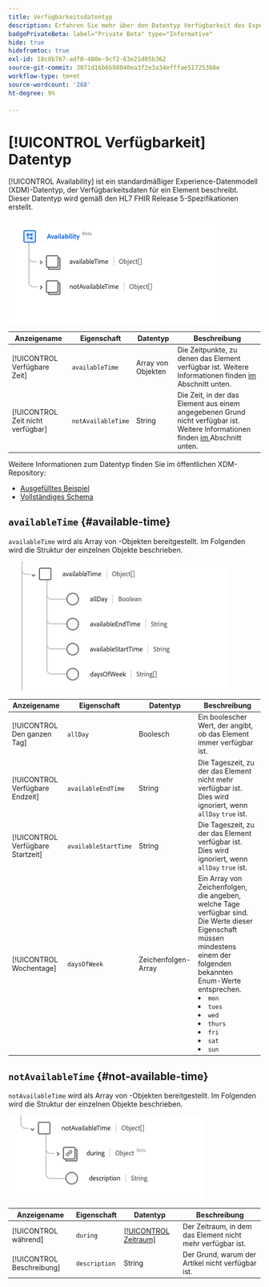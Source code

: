 ```yaml
---
title: Verfügbarkeitsdatentyp
description: Erfahren Sie mehr über den Datentyp Verfügbarkeit des Experience-Datenmodells (XDM).
badgePrivateBeta: label="Private Beta" type="Informative"
hide: true
hidefromtoc: true
exl-id: 18c0b767-adf0-480e-9cf2-63e21d05b362
source-git-commit: 3071d16b6b98040ea3f2e3a34efffae517253b8e
workflow-type: tm+mt
source-wordcount: '268'
ht-degree: 9%

---
```


# [!UICONTROL Verfügbarkeit] Datentyp

[!UICONTROL Availability] ist ein standardmäßiger Experience-Datenmodell (XDM)-Datentyp, der Verfügbarkeitsdaten für ein Element beschreibt. Dieser Datentyp wird gemäß den HL7 FHIR Release 5-Spezifikationen erstellt.

![Struktur des Verfügbarkeits-Datentyps](../../../images/healthcare/data-types/availability/availability.png)

| Anzeigename | Eigenschaft | Datentyp | Beschreibung |
| --- | --- | --- | --- |
| [!UICONTROL Verfügbare Zeit] | `availableTime` | Array von Objekten | Die Zeitpunkte, zu denen das Element verfügbar ist. Weitere Informationen finden [ im ](#available-time) Abschnitt unten. |
| [!UICONTROL Zeit nicht verfügbar] | `notAvailableTime` | String | Die Zeit, in der das Element aus einem angegebenen Grund nicht verfügbar ist. Weitere Informationen finden [ im ](#not-available-time) Abschnitt unten. |

Weitere Informationen zum Datentyp finden Sie im öffentlichen XDM-Repository:

* [Ausgefülltes Beispiel](https://github.com/adobe/xdm/blob/master/extensions/industry/healthcare/fhir/datatypes/availability.example.1.json)
* [Vollständiges Schema](https://github.com/adobe/xdm/blob/master/extensions/industry/healthcare/fhir/datatypes/availability.schema.json)

## `availableTime` {#available-time}

`availableTime` wird als Array von -Objekten bereitgestellt. Im Folgenden wird die Struktur der einzelnen Objekte beschrieben.

![Verfügbare Zeitstruktur](../../../images/healthcare/data-types/availability/available-time.png)

| Anzeigename | Eigenschaft | Datentyp | Beschreibung |
| --- | --- | --- | --- |
| [!UICONTROL Den ganzen Tag] | `allDay` | Boolesch | Ein boolescher Wert, der angibt, ob das Element immer verfügbar ist. |
| [!UICONTROL Verfügbare Endzeit] | `availableEndTime` | String | Die Tageszeit, zu der das Element nicht mehr verfügbar ist. Dies wird ignoriert, wenn `allDay` `true` ist. |
| [!UICONTROL Verfügbare Startzeit] | `availableStartTime` | String | Die Tageszeit, zu der das Element verfügbar ist. Dies wird ignoriert, wenn `allDay` `true` ist. |
| [!UICONTROL Wochentage] | `daysOfWeek` | Zeichenfolgen-Array | Ein Array von Zeichenfolgen, die angeben, welche Tage verfügbar sind. Die Werte dieser Eigenschaft müssen mindestens einem der folgenden bekannten Enum-Werte entsprechen. <li> `mon` </li> <li> `tues` </li> <li> `wed` </li> <li> `thurs`</li>  <li> `fri` </li> <li> `sat`</li> <li> `sun`</li> |

## `notAvailableTime` {#not-available-time}

`notAvailableTime` wird als Array von -Objekten bereitgestellt. Im Folgenden wird die Struktur der einzelnen Objekte beschrieben.

![Nicht verfügbare Zeitstruktur](../../../images/healthcare/data-types/availability/not-available-time.png)

| Anzeigename | Eigenschaft | Datentyp | Beschreibung |
| --- | --- | --- | --- |
| [!UICONTROL während] | `during` | [[!UICONTROL Zeitraum]](../data-types/period.md) | Der Zeitraum, in dem das Element nicht mehr verfügbar ist. |
| [!UICONTROL Beschreibung] | `description` | String | Der Grund, warum der Artikel nicht verfügbar ist. |
